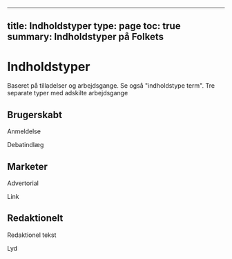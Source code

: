 


---
title: Indholdstyper
type: page
toc: true
summary: Indholdstyper på Folkets
---




# Indholdstyper

Baseret på tilladelser og arbejdsgange. Se også "indholdstype term". Tre separate typer  med adskilte arbejdsgange

## Brugerskabt

Anmeldelse

Debatindlæg

## Marketer

Advertorial

Link

## Redaktionelt

Redaktionel tekst

Lyd